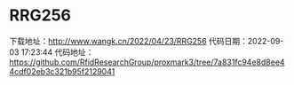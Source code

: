 # RRG256
下载地址：http://www.wangk.cn/2022/04/23/RRG256
代码日期：2022-09-03 17:23:44
代码地址：https://github.com/RfidResearchGroup/proxmark3/tree/7a831fc94e8d8ee44cdf02eb3c321b95f2129041
